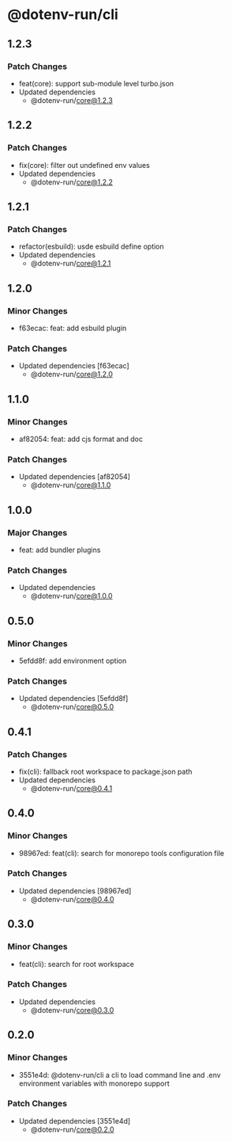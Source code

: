 # @dotenv-run/cli

## 1.2.3

### Patch Changes

- feat(core): support sub-module level turbo.json
- Updated dependencies
  - @dotenv-run/core@1.2.3

## 1.2.2

### Patch Changes

- fix(core): filter out undefined env values
- Updated dependencies
  - @dotenv-run/core@1.2.2

## 1.2.1

### Patch Changes

- refactor(esbuild): usde esbuild define option
- Updated dependencies
  - @dotenv-run/core@1.2.1

## 1.2.0

### Minor Changes

- f63ecac: feat: add esbuild plugin

### Patch Changes

- Updated dependencies [f63ecac]
  - @dotenv-run/core@1.2.0

## 1.1.0

### Minor Changes

- af82054: feat: add cjs format and doc

### Patch Changes

- Updated dependencies [af82054]
  - @dotenv-run/core@1.1.0

## 1.0.0

### Major Changes

- feat: add bundler plugins

### Patch Changes

- Updated dependencies
  - @dotenv-run/core@1.0.0

## 0.5.0

### Minor Changes

- 5efdd8f: add environment option

### Patch Changes

- Updated dependencies [5efdd8f]
  - @dotenv-run/core@0.5.0

## 0.4.1

### Patch Changes

- fix(cli): fallback root workspace to package.json path
- Updated dependencies
  - @dotenv-run/core@0.4.1

## 0.4.0

### Minor Changes

- 98967ed: feat(cli): search for monorepo tools configuration file

### Patch Changes

- Updated dependencies [98967ed]
  - @dotenv-run/core@0.4.0

## 0.3.0

### Minor Changes

- feat(cli): search for root workspace

### Patch Changes

- Updated dependencies
  - @dotenv-run/core@0.3.0

## 0.2.0

### Minor Changes

- 3551e4d: @dotenv-run/cli a cli to load command line and .env environment variables with monorepo support

### Patch Changes

- Updated dependencies [3551e4d]
  - @dotenv-run/core@0.2.0
